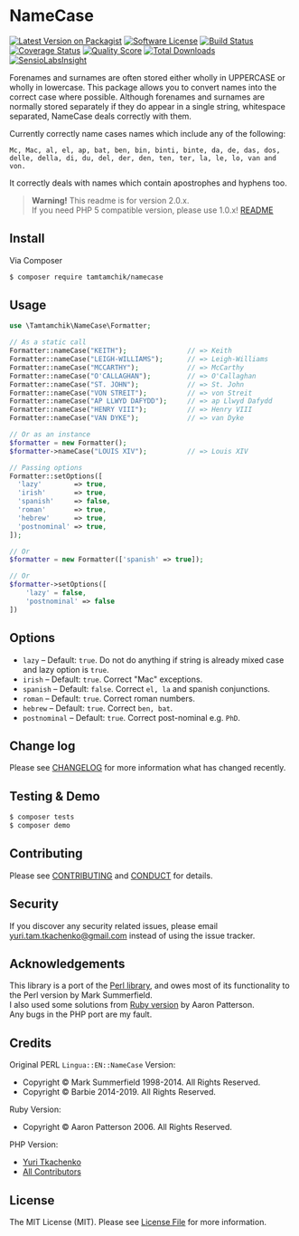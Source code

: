 # NameCase

[![Latest Version on Packagist][ico-version]][link-packagist]
[![Software License][ico-license]](LICENSE.md)
[![Build Status][ico-travis]][link-travis]
[![Coverage Status][ico-scrutinizer]][link-scrutinizer]
[![Quality Score][ico-code-quality]][link-code-quality]
[![Total Downloads][ico-downloads]][link-downloads]
[![SensioLabsInsight][ico-insight]][link-insight]

Forenames and surnames are often stored either wholly in UPPERCASE or wholly in lowercase. This package allows you to convert names into the correct case where possible. Although forenames and surnames are normally stored separately if they do appear in a single string, whitespace separated, NameCase deals correctly with them.  

Currently correctly name cases names which include any of the following:  

```
Mc, Mac, al, el, ap, bat, ben, bin, binti, binte, da, de, das, dos, delle, della, di, du, del, der, den, ten, ter, la, le, lo, van and von.
```

It correctly deals with names which contain apostrophes and hyphens too.

> **Warning!** This readme is for version 2.0.x.  
> If you need PHP 5 compatible version, please use 1.0.x! [README](https://github.com/tamtamchik/namecase/blob/1.0.x/README.md#namecase)

## Install

Via Composer

``` bash
$ composer require tamtamchik/namecase
```

## Usage

``` php
use \Tamtamchik\NameCase\Formatter;

// As a static call
Formatter::nameCase("KEITH");               // => Keith
Formatter::nameCase("LEIGH-WILLIAMS");      // => Leigh-Williams
Formatter::nameCase("MCCARTHY");            // => McCarthy
Formatter::nameCase("O'CALLAGHAN");         // => O'Callaghan
Formatter::nameCase("ST. JOHN");            // => St. John
Formatter::nameCase("VON STREIT");          // => von Streit
Formatter::nameCase("AP LLWYD DAFYDD");     // => ap Llwyd Dafydd
Formatter::nameCase("HENRY VIII");          // => Henry VIII
Formatter::nameCase("VAN DYKE");            // => van Dyke

// Or as an instance
$formatter = new Formatter();
$formatter->nameCase("LOUIS XIV");          // => Louis XIV

// Passing options
Formatter::setOptions([
  'lazy'        => true,
  'irish'       => true,
  'spanish'     => false,
  'roman'       => true,
  'hebrew'      => true,
  'postnominal' => true,
]);

// Or
$formatter = new Formatter(['spanish' => true]);

// Or 
$formatter->setOptions([
    'lazy' = false, 
    'postnominal' => false
])
```

## Options

* `lazy` – Default: `true`. Do not do anything if string is already mixed case and lazy option is `true`.
* `irish` – Default: `true`. Correct "Mac" exceptions.
* `spanish` – Default: `false`. Correct `el, la` and spanish conjunctions.
* `roman` – Default: `true`. Correct roman numbers.
* `hebrew` – Default: `true`. Correct `ben, bat`.
* `postnominal` – Default: `true`. Correct post-nominal e.g. `PhD`.

## Change log

Please see [CHANGELOG](CHANGELOG.md) for more information what has changed recently.

## Testing & Demo

``` bash
$ composer tests
$ composer demo
```

## Contributing

Please see [CONTRIBUTING](CONTRIBUTING.md) and [CONDUCT](CONDUCT.md) for details.

## Security

If you discover any security related issues, please email <yuri.tam.tkachenko@gmail.com> instead of using the issue tracker.

## Acknowledgements

This library is a port of the [Perl library](https://metacpan.org/release/BARBIE/Lingua-EN-NameCase-1.19), and owes most of its functionality to the Perl version by Mark Summerfield.  
I also used some solutions from [Ruby version](https://github.com/tenderlove/namecase) by Aaron Patterson.  
Any bugs in the PHP port are my fault.

## Credits

Original PERL `Lingua::EN::NameCase` Version:

- Copyright &copy; Mark Summerfield 1998-2014. All Rights Reserved.
- Copyright &copy; Barbie 2014-2019. All Rights Reserved.

Ruby Version:

- Copyright &copy; Aaron Patterson 2006. All Rights Reserved.

PHP Version:

- [Yuri Tkachenko][link-author]
- [All Contributors][link-contributors]

## License

The MIT License (MIT). Please see [License File](LICENSE.md) for more information.

[ico-version]: https://img.shields.io/packagist/v/tamtamchik/namecase.svg?style=flat-square
[ico-license]: https://img.shields.io/badge/license-MIT-brightgreen.svg?style=flat-square
[ico-travis]: https://img.shields.io/travis/tamtamchik/namecase/master.svg?style=flat-square
[ico-scrutinizer]: https://img.shields.io/scrutinizer/coverage/g/tamtamchik/namecase.svg?style=flat-square
[ico-code-quality]: https://img.shields.io/scrutinizer/g/tamtamchik/namecase.svg?style=flat-square
[ico-downloads]: https://img.shields.io/packagist/dt/tamtamchik/namecase.svg?style=flat-square
[ico-insight]: https://img.shields.io/sensiolabs/i/660fea1e-d105-4064-9caa-f47e8a282f2a.svg?style=flat-square

[link-packagist]: https://packagist.org/packages/tamtamchik/namecase
[link-travis]: https://travis-ci.org/tamtamchik/namecase
[link-scrutinizer]: https://scrutinizer-ci.com/g/tamtamchik/namecase/code-structure
[link-code-quality]: https://scrutinizer-ci.com/g/tamtamchik/namecase
[link-downloads]: https://packagist.org/packages/tamtamchik/namecase
[link-author]: https://github.com/tamtamchik
[link-contributors]: ../../contributors
[link-insight]: https://insight.sensiolabs.com/projects/660fea1e-d105-4064-9caa-f47e8a282f2a

